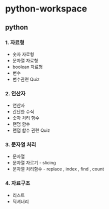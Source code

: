 # python-workspace
## python

### 1. 자료형
+ 숫자 자료형
+ 문자열 자료형
+ boolean 자료형
+ 변수
+ 변수관련 Quiz


### 2. 연산자
+ 연산자
+ 간단한 수식
+ 숫자 처리 함수
+ 랜덤 함수
+ 랜덤 함수 관련 Quiz

### 3. 문자열 처리
+ 문자열
+ 문자열 자르기 - slicing
+ 문자열 처리함수 - replace , index , find , count

### 4. 자료구조
+ 리스트
+ 딕셔너리